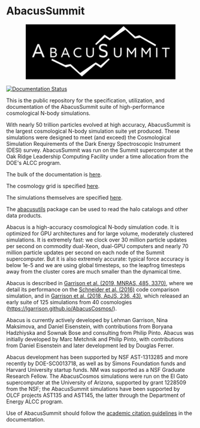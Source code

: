# AbacusSummit

<p align="center">
<img src="docs/images/AbacusSummit_logo_bw.png" width="400px" alt="AbacusSummit Logo">
</p>

[![Documentation Status](https://readthedocs.org/projects/abacussummit/badge/?version=latest)](https://abacussummit.readthedocs.io/en/latest/?badge=latest)

This is the public repository for the specification, utilization,
and documentation of the AbacusSummit suite of high-performance
cosmological N-body simulations.  

With nearly 50 trillion particles evolved at high accuracy, AbacusSummit 
is the largest cosmological N-body simulation suite yet produced.
These simulations were designed
to meet (and exceed) the Cosmological Simulation Requirements of
the Dark Energy Spectroscopic Instrument (DESI) survey.  AbacusSummit
was run on the Summit supercomputer at the Oak Ridge Leadership
Computing Facility under a time allocation from the DOE's ALCC
program.

The bulk of the documentation is [here](https://abacussummit.readthedocs.io).

The cosmology grid is specified [here](https://abacussummit.readthedocs.io/en/latest/cosmologies.html).

The simulations themselves are specified [here](https://abacussummit.readthedocs.io/en/latest/simulations.html).

The [abacusutils](https://github.com/abacusorg/abacusutils) package can be used to read the halo catalogs and other data products.

Abacus is a high-accuracy cosmological N-body simulation code.  It
is optimized for GPU architectures and for large volume, moderately
clustered simulations.  It is extremely fast: we clock over 30
million particle updates per second on commodity dual-Xeon, dual-GPU
computers and nearly 70 million particle updates per second on each
node of the Summit supercomputer.  But it is also extremely accurate:
typical force accuracy is below 1e-5 and we are using global
timesteps, so the leapfrog timesteps away from the cluster cores
are much smaller than the dynamical time.

Abacus is described in [Garrison et al. (2019, MNRAS, 485, 3370)](https://academic.oup.com/mnras/article/485/3/3370/5371170),
where we detail its performance on the [Schneider et al. (2016)](https://iopscience.iop.org/article/10.1088/1475-7516/2016/04/047) code
comparison simulation, and in [Garrison et al. (2018, ApJS, 236,
43)](https://iopscience.iop.org/article/10.3847/1538-4365/aabfd3), which released an early suite of 125 simulations from 40
cosmologies (https://lgarrison.github.io/AbacusCosmos/).

Abacus is currently actively developed by Lehman Garrison, Nina
Maksimova, and Daniel Eisenstein, with contributions from Boryana
Hadzhiyska and Sownak Bose and consulting from Philip Pinto.  Abacus
was initially developed by Marc Metchnik and Philip Pinto, with
contributions from Daniel Eisenstein and later development led by
Douglas Ferrer.

Abacus development has been supported by NSF AST-1313285 and more
recently by DOE-SC0013718, as well as by Simons Foundation funds
and Harvard University startup funds.  NM was supported as a NSF
Graduate Research Fellow.  The AbacusCosmos simulations were run
on the El Gato supercomputer at the University of Arizona, supported
by grant 1228509 from the NSF; the AbacusSummit simulations have
been supported by OLCF projects AST135 and AST145, the latter through
the Department of Energy ALCC program.

Use of AbacusSummit should follow the [academic citation guidelines](https://abacussummit.readthedocs.io/en/latest/citation.html)
in the documentation.
